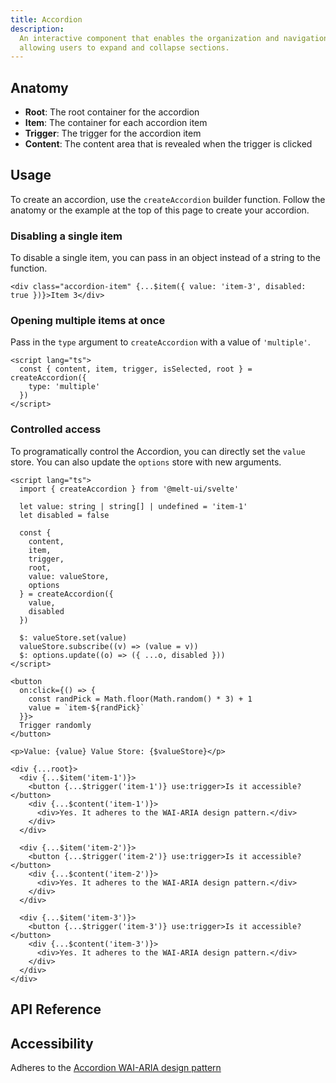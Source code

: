 ```yaml
---
title: Accordion
description:
  An interactive component that enables the organization and navigation of content by
  allowing users to expand and collapse sections.
---
```


<script>
    import { APITable, KbdTable } from '$docs/components'
    export let data
</script>

## Anatomy

- **Root**: The root container for the accordion
- **Item**: The container for each accordion item
- **Trigger**: The trigger for the accordion item
- **Content**: The content area that is revealed when the trigger is clicked

## Usage

To create an accordion, use the `createAccordion` builder function. Follow the anatomy or
the example at the top of this page to create your accordion.

### Disabling a single item

To disable a single item, you can pass in an object instead of a string to the function.

```svelte /{ value: 'item-3', disabled: true }/#hi
<div class="accordion-item" {...$item({ value: 'item-3', disabled: true })}>Item 3</div>
```

### Opening multiple items at once

Pass in the `type` argument to `createAccordion` with a value of `'multiple'`.

```svelte {3}
<script lang="ts">
  const { content, item, trigger, isSelected, root } = createAccordion({
    type: 'multiple'
  })
</script>
```

### Controlled access

To programatically control the Accordion, you can directly set the `value` store. You can
also update the `options` store with new arguments.

```svelte
<script lang="ts">
  import { createAccordion } from '@melt-ui/svelte'

  let value: string | string[] | undefined = 'item-1'
  let disabled = false

  const {
    content,
    item,
    trigger,
    root,
    value: valueStore,
    options
  } = createAccordion({
    value,
    disabled
  })

  $: valueStore.set(value)
  valueStore.subscribe((v) => (value = v))
  $: options.update((o) => ({ ...o, disabled }))
</script>

<button
  on:click={() => {
    const randPick = Math.floor(Math.random() * 3) + 1
    value = `item-${randPick}`
  }}>
  Trigger randomly
</button>

<p>Value: {value} Value Store: {$valueStore}</p>

<div {...root}>
  <div {...$item('item-1')}>
    <button {...$trigger('item-1')} use:trigger>Is it accessible?</button>
    <div {...$content('item-1')}>
      <div>Yes. It adheres to the WAI-ARIA design pattern.</div>
    </div>
  </div>

  <div {...$item('item-2')}>
    <button {...$trigger('item-2')} use:trigger>Is it accessible?</button>
    <div {...$content('item-2')}>
      <div>Yes. It adheres to the WAI-ARIA design pattern.</div>
    </div>
  </div>

  <div {...$item('item-3')}>
    <button {...$trigger('item-3')} use:trigger>Is it accessible?</button>
    <div {...$content('item-3')}>
      <div>Yes. It adheres to the WAI-ARIA design pattern.</div>
    </div>
  </div>
</div>
```

## API Reference

<APITable data={data.builder} />
<APITable data={data.root} />
<APITable data={data.item} />
<APITable data={data.trigger} />
<APITable data={data.content} />

## Accessibility

Adheres to the
[Accordion WAI-ARIA design pattern](https://www.w3.org/WAI/ARIA/apg/patterns/accordion/)

<KbdTable data={data.keyboard} />
